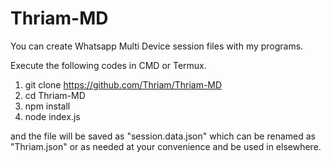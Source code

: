 # Thriam-MD
You can create Whatsapp Multi Device session files with my programs.

Execute the following codes in CMD or Termux.

1. git clone https://github.com/Thriam/Thriam-MD
2. cd Thriam-MD
3. npm install
4. node index.js

and the file will be saved as "session.data.json" which can be renamed as "Thriam.json" or as needed at your convenience and be used in elsewhere.
